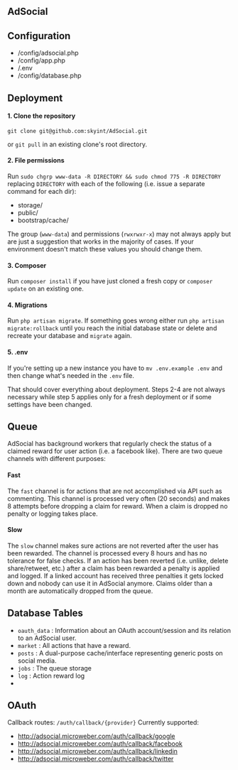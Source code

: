 ## AdSocial

## Configuration
* /config/adsocial.php
* /config/app.php
* /.env
* /config/database.php

## Deployment

#### 1. Clone the repository
```
git clone git@github.com:skyint/AdSocial.git
```
or `git pull` in an existing clone's root directory.

#### 2. File permissions
Run `sudo chgrp www-data -R DIRECTORY && sudo chmod 775 -R DIRECTORY` replacing `DIRECTORY` with each of the following (i.e. issue a separate command for each dir):

* storage/
* public/
* bootstrap/cache/

The group (`www-data`) and permissions (`rwxrwxr-x`) may not always apply but are just a suggestion that works in the majority of cases. If your environment doesn't match these values you should change them.

#### 3. Composer
Run `composer install` if you have just cloned a fresh copy or `composer update` on an existing one.

#### 4. Migrations
Run `php artisan migrate`. If something goes wrong either run `php artisan migrate:rollback` until you reach the initial database state or delete and recreate your database and `migrate` again.

#### 5. .env
If you're setting up a new instance you have to `mv .env.example .env` and then change what's needed in the `.env` file.

That should cover everything about deployment. Steps 2-4 are not always necessary while step 5 applies only for a fresh deployment or if some settings have been changed.

## Queue
AdSocial has background workers that regularly check the status of a claimed reward for user action (i.e. a facebook like). There are two queue channels with different purposes:

#### Fast
The `fast` channel is for actions that are not accomplished via API such as commenting.
This channel is processed very often (20 seconds) and makes 8 attempts before dropping a claim for reward. When a claim is dropped no penalty or logging takes place.

#### Slow
The `slow` channel makes sure actions are not reverted after the user has been rewarded. The channel is processed every 8 hours and has no tolerance for false checks. If an action has been reverted (i.e. unlike, delete share/retweet, etc.) after a claim has been rewarded a penalty is applied and logged. If a linked account has received three penalties it gets locked down and nobody can use it in AdSocial anymore.
Claims older than a month are automatically dropped from the queue.

## Database Tables
* `oauth_data` : Information about an OAuth account/session and its relation to an AdSocial user.
* `market` : All actions that have a reward.
* `posts` : A dual-purpose cache/interface representing generic posts on social media.
* `jobs` : The queue storage
* `log` : Action reward log
* 

## OAuth
Callback routes: `/auth/callback/{provider}`
Currently supported:
* http://adsocial.microweber.com/auth/callback/google
* http://adsocial.microweber.com/auth/callback/facebook
* http://adsocial.microweber.com/auth/callback/linkedin
* http://adsocial.microweber.com/auth/callback/twitter
